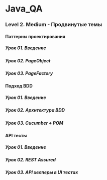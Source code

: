# Java_QA

### Level 2. Medium - Продвинутые темы

#### Паттерны проектирования

##### Урок 01. Введение

##### Урок 02. PageObject

##### Урок 03. PageFactory

#### Подход BDD

##### Урок 01. Введение

##### Урок 02. Архитектура BDD

##### Урок 03. Cucumber + POM

#### API тесты

##### Урок 01. Введение

##### Урок 02. REST Assured

##### Урок 03. API хелперы в UI тестах